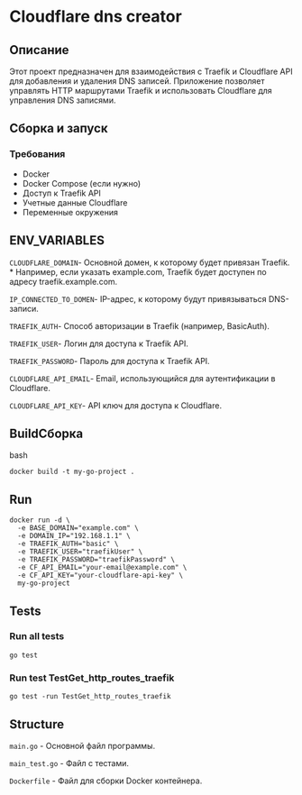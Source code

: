 # Cloudflare dns creator

## Описание
Этот проект предназначен для взаимодействия с Traefik и Cloudflare API для добавления и удаления DNS записей. Приложение позволяет управлять HTTP маршрутами Traefik и использовать Cloudflare для управления DNS записями.

## Сборка и запуск
### Требования
* Docker
* Docker Compose (если нужно)
* Доступ к Traefik API
* Учетные данные Cloudflare
* Переменные окружения

## ENV_VARIABLES


`CLOUDFLARE_DOMAIN`-  Основной домен, к которому будет привязан Traefik. * Например, если указать example.com, Traefik будет доступен по адресу
traefik.example.com.

`IP_CONNECTED_TO_DOMEN`-  IP-адрес, к которому будут привязываться DNS-записи.

`TRAEFIK_AUTH`-  Способ авторизации в Traefik (например, BasicAuth).

`TRAEFIK_USER`-  Логин для доступа к Traefik API.

`TRAEFIK_PASSWORD`-  Пароль для доступа к Traefik API.

`CLOUDFLARE_API_EMAIL`-  Email, использующийся для аутентификации в Cloudflare.

`CLOUDFLARE_API_KEY`-  API ключ для доступа к Cloudflare.


## BuildСборка 
bash
```
docker build -t my-go-project .
```
## Run
```
docker run -d \
  -e BASE_DOMAIN="example.com" \
  -e DOMAIN_IP="192.168.1.1" \
  -e TRAEFIK_AUTH="basic" \
  -e TRAEFIK_USER="traefikUser" \
  -e TRAEFIK_PASSWORD="traefikPassword" \
  -e CF_API_EMAIL="your-email@example.com" \
  -e CF_API_KEY="your-cloudflare-api-key" \
  my-go-project
```


## Tests
### Run all tests
```
go test
```
### Run test TestGet_http_routes_traefik
```
go test -run TestGet_http_routes_traefik
```

## Structure

`main.go` - Основной файл программы.

`main_test.go` - Файл с тестами.

`Dockerfile` - Файл для сборки Docker контейнера.
